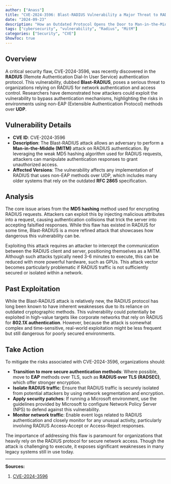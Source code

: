 ```yaml
---
author: ["Anass"]
title: "CVE-2024-3596: Blast-RADIUS Vulnerability a Major Threat to RADIUS Authentication Protocol"
date: "2024-09-23"
description: "How an Outdated Protocol Opens the Door to Man-in-the-Middle Attacks."
tags: ["cybersecurity", "vulnerability", "Radius", "MitM"]
categories: ["Security", "CVE"]
ShowToc: true
---
```


## Overview
A critical security flaw, CVE-2024-3596, was recently discovered in the **RADIUS** (Remote Authentication Dial-In User Service) authentication protocol. This vulnerability, dubbed **Blast-RADIUS**, poses a serious threat to organizations relying on RADIUS for network authentication and access control. Researchers have demonstrated how attackers could exploit the vulnerability to bypass authentication mechanisms, highlighting the risks in environments using non-EAP (Extensible Authentication Protocol) methods over **UDP**.

## Vulnerability Details
- **CVE ID**: CVE-2024-3596
- **Description**: The Blast-RADIUS attack allows an adversary to perform a **Man-in-the-Middle (MITM)** attack on RADIUS authentication. By leveraging the weak MD5 hashing algorithm used for RADIUS requests, attackers can manipulate authentication responses to grant unauthorized access.
- **Affected Versions**: The vulnerability affects any implementation of RADIUS that uses non-EAP methods over UDP, which includes many older systems that rely on the outdated **RFC 2865** specification.

## Analysis
The core issue arises from the **MD5 hashing** method used for encrypting RADIUS requests. Attackers can exploit this by injecting malicious attributes into a request, causing authentication collisions that trick the server into accepting falsified responses. While this flaw has existed in RADIUS for some time, Blast-RADIUS is a more refined attack that showcases how dangerous this vulnerability can be.

Exploiting this attack requires an attacker to intercept the communication between the RADIUS client and server, positioning themselves as a MITM. Although such attacks typically need 3-6 minutes to execute, this can be reduced with more powerful hardware, such as GPUs. This attack vector becomes particularly problematic if RADIUS traffic is not sufficiently secured or isolated within a network.

## Past Exploitation
While the Blast-RADIUS attack is relatively new, the RADIUS protocol has long been known to have inherent weaknesses due to its reliance on outdated cryptographic methods. This vulnerability could potentially be exploited in high-value targets like corporate networks that rely on RADIUS for **802.1X authentication**. However, because the attack is somewhat complex and time-sensitive, real-world exploitation might be less frequent but still dangerous for poorly secured environments.

## Take Action
To mitigate the risks associated with CVE-2024-3596, organizations should:

- **Transition to more secure authentication methods**: Where possible, move to **EAP** methods over TLS, such as **RADIUS over TLS (RADSEC)**, which offer stronger encryption.
- **Isolate RADIUS traffic**: Ensure that RADIUS traffic is securely isolated from potential attackers by using network segmentation and encryption.
- **Apply security patches**: If running a Microsoft environment, use the guidelines provided by Microsoft to configure Network Policy Server (NPS) to defend against this vulnerability.
- **Monitor network traffic**: Enable event logs related to RADIUS authentication and closely monitor for any unusual activity, particularly involving RADIUS Access-Accept or Access-Reject responses.

The importance of addressing this flaw is paramount for organizations that heavily rely on the RADIUS protocol for secure network access. Though the attack is challenging to execute, it exposes significant weaknesses in many legacy systems still in use today.

---

**Sources:**

1. [CVE-2024-3596](https://nvd.nist.gov/vuln/detail/CVE-2024-3596)
